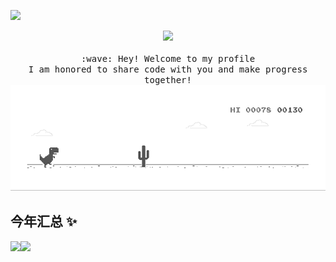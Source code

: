 ![](https://komarev.com/ghpvc/?username=axehco&color=yellowgreen)
<p align="center">
  <img src="https://user-images.githubusercontent.com/5679180/79618120-0daffb80-80be-11ea-819e-d2b0fa904d07.gif" width="27px">
  <br><br>
  <samp>
    :wave: Hey! Welcome to my profile
    <br>I am honored to share code with you and make progress together!
    <br>
    <!-- <img src="https://github.com/Axehco/Axehco/blob/main/loading/Kamado-Nezuko.gif" width="150px" height="150px" align="center"> -->
    <!-- <br><br>:pizza: Enjoy yourself<br> -->
  </samp>
  <img src="https://github.com/Axehco/Axehco/blob/main/loading/dino.gif">
</p>

## 今年汇总 ✨

<img align="" height="137px" src="https://github-readme-stats.vercel.app/api?username=axehco&hide_title=true&hide_border=true&show_icons=true&include_all_commits=true&line_height=21&bg_color=0,EC6C6C,FFD479,FFFC79,73FA79&theme=graywhite&locale=cn" /><img align="" height="137px" src="https://github-readme-stats.vercel.app/api/top-langs/?username=axehco&hide_title=true&hide_border=true&layout=compact&bg_color=0,73FA79,73FDFF,D783FF&theme=graywhite&locale=cn" />
